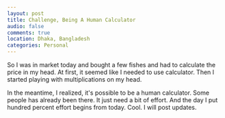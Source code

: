 ```yaml
---
layout: post
title: Challenge, Being A Human Calculator
audio: false
comments: true  
location: Dhaka, Bangladesh
categories: Personal
---
```


So I was in market today and bought a few fishes and had to calculate the price in my head. At first, it seemed like I needed to use calculator. Then I started playing with multiplications on my head.

In the meantime, I realized, it's possible to be a human calculator. Some people has already been there. It just need a bit of effort. And the day I put hundred percent effort begins from today. Cool. I will post updates. 